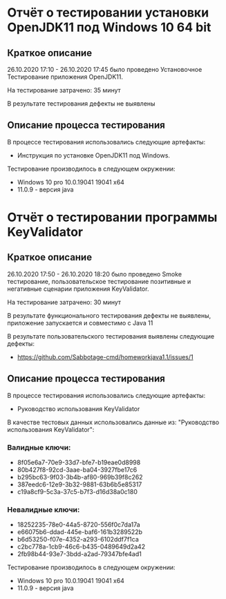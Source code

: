 # Отчёт о тестировании установки OpenJDK11 под Windows 10 64 bit

## Краткое описание

26.10.2020 17:10 - 26.10.2020 17:45 было проведено Установочное Тестирование приложения OpenJDK11.

На тестирование затрачено: 35 минут

В результате тестирования дефекты не выявлены

## Описание процесса тестирования

В процессе тестирования использовались следующие артефакты:

* Инструкция по установке OpenJDK11 под Windows.

Тестирование производилось в следующем окружении:

* Windows 10 pro 10.0.19041 19041 x64 
* 11.0.9 - версия java

# Отчёт о тестировании программы KeyValidator

## Краткое описание

26.10.2020 17:50 - 26.10.2020 18:20 было проведено Smoke тестирование, пользовательское тестирование позитивные и негативные сценарии приложения KeyValidator.

На тестирование затрачено: 30 минут

В результате функционального тестирования дефекты не выявлены, приложение запускается и совместимо с Java 11

В результате пользовательского тестирования выявлены следующие дефекты:

* https://github.com/Sabbotage-cmd/homeworkjava1.1/issues/1
 
## Описание процесса тестирования

В процессе тестирования использовались следующие артефакты:

* Руководство использования KeyValidator

В качестве тестовых данных использовались данные из: "Руководство использования KeyValidator":

### Валидные ключи:

* 8f05e6a7-70e9-33d7-bfe7-b19eae0d8998
* 80b427f8-92cd-3aae-ba04-3927fbe17c6
* b295bc63-9f03-3b4b-af80-969b39f8c262
* 387eedc6-12e9-3b32-9881-63b6b5e85317
* c19a8cf9-5c3a-37c5-b7f3-d16d38a0c180

### Невалидные ключи:

* 18252235-78e0-44a5-8720-556f0c7da17a
* e66075b6-ddad-445e-baf6-161b3289522b
* b6d53250-f07e-4352-a293-6102ddf7f1ca
* c2bc778a-1cb9-46c6-b435-0489649d2a42
* 2fb98b44-93e7-3bdd-a2ad-79347bfe4ad1

Тестирование производилось в следующем окружении:

* Windows 10 pro 10.0.19041 19041 x64 
* 11.0.9 - версия java
